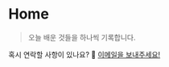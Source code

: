 # Home

> 오늘 배운 것들을 하나씩 기록합니다.

혹시 연락할 사항이 있나요? 🧐 <a href="mailto:younggyoung.lee1@gmail.com">이메일을 보내주세요! </a>
